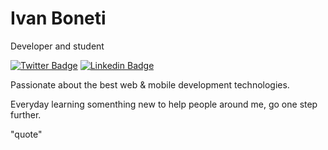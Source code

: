 # Ivan Boneti

Developer and student 

[![Twitter Badge](https://img.shields.io/badge/-@BonetiIvan-6633cc?style=flat-square&labelColor=6633cc&logo=twitter&logoColor=white&link=https://twitter.com/BonetiIvan)](https://twitter.com/BonetiIvan) 
[![Linkedin Badge](https://img.shields.io/badge/-Ivan%20Boneti-6633cc?style=flat-square&logo=Linkedin&logoColor=white&link=https://www.linkedin.com/in/ivanboneti/)](https://www.linkedin.com/in/ivanboneti/) 

Passionate about the best web & mobile development technologies.

Everyday learning somenthing new to help people around me, go one step further. 

"quote"


